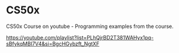 # CS50x
CS50x Course on youtube - Programming examples from the course.

https://youtube.com/playlist?list=PLhQjrBD2T381WAHyx1pq-sBfykqMBI7V4&si=BgcHGybzft_NgtXF
